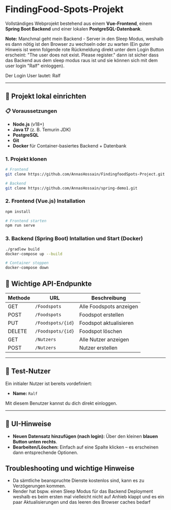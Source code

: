 # FindingFood-Spots-Projekt

Vollständiges Webprojekt bestehend aus einem **Vue-Frontend**, einem **Spring Boot Backend** und einer lokalen **PostgreSQL-Datenbank**.


**Note:** Manchmal geht mein Backend - Server in den Sleep Modus, weshalb es dann nötig ist den Browser zu wechseln oder zu warten (Ein guter Hinweis ist wenn folgende rote Rückmeldung direkt unter dem Login Button erscheint: "The user does not exist. Please register." dann ist sicher dass das Backend aus dem sleep modus raus ist und sie können sich mit dem user login "Ralf" einloggen).

Der Login User lautet: Ralf

---

## 🚀 Projekt lokal einrichten


### 📋 Voraussetzungen

- **Node.js** (v18+)
- **Java 17** (z. B. Temurin JDK)
- **PostgreSQL** 
- **Git**
- **Docker** für Container-basiertes Backend + Datenbank

### 1. Projekt klonen
```bash
# Frontend
git clone https://github.com/AnnasHossain/FindingfoodSpots-Project.git

# Backend
git clone https://github.com/AnnasHossain/spring-demo1.git

```
### 2. Frontend (Vue.js) Installation
```bash
npm install
```
```bash
# Frontend starten
npm run serve
```

### 3. Backend (Spring Boot) Intallation und Start (Docker)
```bash
./gradlew build
docker-compose up --build
```
```bash
# Container stoppen
docker-compose down
```
## 📌 Wichtige API-Endpunkte

| Methode | URL               | Beschreibung             |
|---------|-------------------|--------------------------|
| GET     | `/Foodspots`      | Alle Foodspots anzeigen  |
| POST    | `/Foodspots`      | Foodspot erstellen       |
| PUT     | `/Foodspots/{id}` | Foodspot aktualisieren   |
| DELETE  | `/Foodspots/{id}` | Foodspot löschen         |
| GET     | `/Nutzers`        | Alle Nutzer anzeigen     |
| POST    | `/Nutzers`        | Nutzer erstellen         |

---

## 👤 Test-Nutzer

Ein initialer Nutzer ist bereits vordefiniert:
- **Name:** `Ralf`

Mit diesem Benutzer kannst du dich direkt einloggen.

---

## 🧭 UI-Hinweise

- **Neuen Datensatz hinzufügen (nach login):** Über den kleinen **blauen Button unten rechts**.
- **Bearbeiten/Löschen:** Einfach auf eine Spalte klicken – es erscheinen dann entsprechende Optionen.


## Troubleshooting und wichtige Hinweise

- Da sämtliche beanspruchte Dienste kostenlos sind, kann es zu Verzögerungen kommen.
- Render hat bspw. einen Sleep Modus für das Backend Deployment weshalb es beim ersten mal vielleicht nicht auf Anhieb klappt und es ein paar Aktualisierungen und das leeren des Browser caches bedarf
